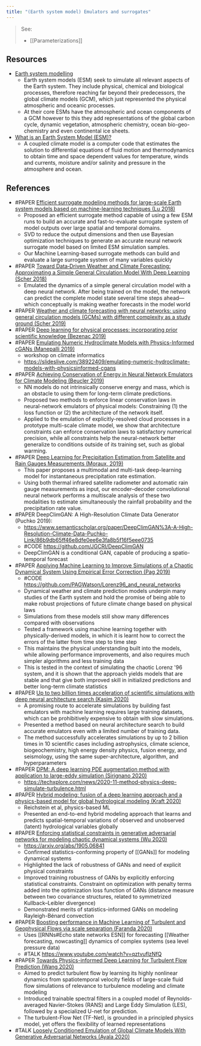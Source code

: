```yaml
---
title: "(Earth system model) Emulators and surrogates"
---
```


> See:
> - [[Parameterizations]]

## Resources
- [Earth system modelling](https://www.climateurope.eu/earth-system-modeling-a-definition/)
	- Earth system models (ESM) seek to simulate all relevant aspects of the Earth system. They include physical, chemical and biological processes, therefore reaching far beyond their predecessors, the global climate models (GCM), which just represented the physical atmospheric and oceanic processes.
	- At their core ESMs have the atmospheric and ocean components of a GCM however to this they add representations of the global carbon cycle, dynamic vegetation, atmospheric chemistry, ocean bio-geo-chemistry and even continental ice sheets.
- [What is an Earth System Model (ESM)?](https://soccom.princeton.edu/content/what-earth-system-model-esm)
	- A coupled climate model is a computer code that estimates the solution to differential equations of fluid motion and thermodynamics to obtain time and space dependent values for temperature, winds and currents, moisture and/or salinity and pressure in the atmosphere and ocean. 


## References
- #PAPER [Efficient surrogate modeling methods for large-scale Earth system models based on machine-learning techniques (Lu 2018)](https://gmd.copernicus.org/articles/12/1791/2019/)
	- Proposed an efficient surrogate method capable of using a few ESM runs to build an accurate and fast-to-evaluate surrogate system of model outputs over large spatial and temporal domains. 
	- SVD to reduce the output dimensions and then use Bayesian optimization techniques to generate an accurate neural network surrogate model based on limited ESM simulation samples. 
	- Our Machine Learning-based surrogate methods can build and evaluate a large surrogate system of many variables quickly
- #PAPER [Toward Data‐Driven Weather and Climate Forecasting: Approximating a Simple General Circulation Model With Deep Learning (Scher 2018)](https://agupubs.onlinelibrary.wiley.com/doi/full/10.1029/2018GL080704)
	- Emulated the dynamics of a simple general circulation model with a deep neural network. After being trained on the model, the network can predict the complete model state several time steps ahead—which conceptually is making weather forecasts in the model world
- #PAPER [Weather and climate forecasting with neural networks: using general circulation models (GCMs) with different complexity as a study ground (Scher 2019)](https://gmd.copernicus.org/articles/12/2797/2019/)
- #PAPER [Deep learning for physical processes: incorporating prior scientific knowledge (Bezenac 2019)](https://iopscience.iop.org/article/10.1088/1742-5468/ab3195)
- #PAPER [Emulating Numeric Hydroclimate Models with Physics-Informed cGANs (Manepalli 2019)](https://par.nsf.gov/servlets/purl/10137369)
	- workshop on climate informatics
	- https://slideslive.com/38922409/emulating-numeric-hydroclimate-models-with-physicsinformed-cgans 
- #PAPER [Achieving Conservation of Energy in Neural Network Emulators for Climate Modeling (Beucler 2019)](https://arxiv.org/abs/1906.06622)
	- NN models do not intrinsically conserve energy and mass, which is an obstacle to using them for long-term climate predictions. 
	- Proposed two methods to enforce linear conservation laws in neural-network emulators of physical models: Constraining (1) the loss function or (2) the architecture of the network itself. 
	- Applied to the emulation of explicitly-resolved cloud processes in a prototype multi-scale climate model, we show that architecture constraints can enforce conservation laws to satisfactory numerical precision, while all constraints help the neural-network better generalize to conditions outside of its training set, such as global warming.
- #PAPER [Deep Learning for Precipitation Estimation from Satellite and Rain Gauges Measurements (Moraux, 2019)](https://www.mdpi.com/2072-4292/11/21/2463/htm)
	- This paper proposes a multimodal and multi-task deep-learning model for instantaneous precipitation rate estimation. 
	- Using both thermal infrared satellite radiometer and automatic rain gauge measurements as input, our encoder–decoder convolutional neural network performs a multiscale analysis of these two modalities to estimate simultaneously the rainfall probability and the precipitation rate value.
- #PAPER DeepClimGAN: A High-Resolution Climate Data Generator (Puchko 2019): 
	- https://www.semanticscholar.org/paper/DeepClimGAN%3A-A-High-Resolution-Climate-Data-Puchko-Link/86b9db65ff46e8dfe0ee6e3fa8b5f16f5eee0735
	- #CODE https://github.com/JGCRI/DeepClimGAN
	- DeepClimGAN is a conditional GAN, capable of producing a spatio-temporal forecast
- #PAPER [Applying Machine Learning to Improve Simulations of a Chaotic Dynamical System Using Empirical Error Correction (Pag 2019)](https://europepmc.org/article/PMC/6618166)
	- #CODE https://github.com/PAGWatson/Lorenz96_and_neural_networks
	- Dynamical weather and climate prediction models underpin many studies of the Earth system and hold the promise of being able to make robust projections of future climate change based on physical laws
	- Simulations from these models still show many differences compared with observations
	- Tested a framework using machine learning together with physically-derived models, in which it is learnt how to correct the errors of the latter from time step to time step
	- This maintains the physical understanding built into the models, while allowing performance improvements, and also requires much simpler algorithms and less training data
	- This is tested in the context of simulating the chaotic Lorenz '96 system, and it is shown that the approach yields models that are stable and that give both improved skill in initialized predictions and better long-term climate statistics
- #PAPER [Up to two billion times acceleration of scientific simulations with deep neural architecture search (Kasim 2020)](https://arxiv.org/abs/2001.08055)
	- A promising route to accelerate simulations by building fast emulators with machine learning requires large training datasets, which can be prohibitively expensive to obtain with slow simulations. 
	- Presented a method based on neural architecture search to build accurate emulators even with a limited number of training data. 
	- The method successfully accelerates simulations by up to 2 billion times in 10 scientific cases including astrophysics, climate science, biogeochemistry, high energy density physics, fusion energy, and seismology, using the same super-architecture, algorithm, and hyperparameters
- #PAPER [DPM: A deep learning PDE augmentation method with application to large-eddy simulation (Sirignano 2020)](https://www.sciencedirect.com/science/article/pii/S0021999120305854)
	- https://techxplore.com/news/2020-11-method-physics-deep-simulate-turbulence.html
- #PAPER [Hybrid modeling: fusion of a deep learning approach and a physics-based model for global hydrological modeling (Kraft 2020)](https://www.int-arch-photogramm-remote-sens-spatial-inf-sci.net/XLIII-B2-2020/1537/2020/)
	- Reichstein et al, physics-based ML
	- Presented an end-to-end hybrid modeling approach that learns and predicts spatial-temporal variations of observed and unobserved (latent) hydrological variables globally
- #PAPER [Enforcing statistical constraints in generative adversarial networks for modeling chaotic dynamical systems (Wu 2020)](https://www.sciencedirect.com/science/article/pii/S0021999119309143)
	- https://arxiv.org/abs/1905.06841
	- Confirmed statistics-conforming property of [[GANs]] for modeling dynamical systems
	- Highlighted the lack of robustness of GANs and need of explicit physical constraints
	- Improved training robustness of GANs by explicitly enforcing statistical constraints. Constraint on optimization with penalty  terms  added  into  the  optimization loss function of GANs (distance measure between two covariance structures, related to symmetrized Kullback–Leibler divergence) 
	- Demonstrated merits of statistics-informed GANs on modeling Rayleigh-Bénard convection
- #PAPER [Boosting performance in Machine Learning of Turbulent and Geophysical Flows via scale separation (Faranda 2020)](https://npg.copernicus.org/preprints/npg-2020-39/)
	- Uses [[RNNs#Echo state networks ESN]] for forecasting [[Weather forecasting, nowcasting]] dynamics of complex systems (sea level pressure data)
	- #TALK https://www.youtube.com/watch?v=qztvuflzNfQ
- #PAPER [Towards Physics-informed Deep Learning for Turbulent Flow Prediction (Wang 2020)](https://arxiv.org/abs/1911.08655)
	- Aimed to predict turbulent flow by learning its highly nonlinear dynamics from spatiotemporal velocity fields of large-scale fluid flow simulations of relevance to turbulence modeling and climate modeling
	- Introduced trainable spectral filters in a coupled model of Reynolds-averaged Navier-Stokes (RANS) and Large Eddy Simulation (LES), followed by a specialized U-net for prediction.
	- The turbulent-Flow Net (TF-Net), is grounded in a principled physics model, yet offers the flexibility of learned representations
- #TALK [Loosely Conditioned Emulation of Global Climate Models With Generative Adversarial Networks (Ayala 2020)](https://www.climatechange.ai/papers/neurips2020/61.html)
